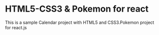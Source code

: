 # HTML5-CSS3 & Pokemon for react
This is a sample Calendar project with HTML5 and CSS3.Pokemon project for react.js 

